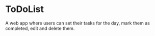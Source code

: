# ToDoList
A web app where users can set their tasks for the day, mark them as completed, edit and delete them.
